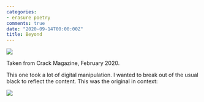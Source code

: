 ```yaml
---
categories:
- erasure poetry
comments: true
date: "2020-09-14T00:00:00Z"
title: Beyond
---
```

<img src="/assets/images/articles/beyond.jpeg" class="responsive"><br>

Taken from Crack Magazine, February 2020.

This one took a lot of digital manipulation. I wanted to break out of the usual black to reflect the content. This was the original in context:

<img src="/assets/images/articles/beyondoriginal.jpg" class="responsive"><br>
